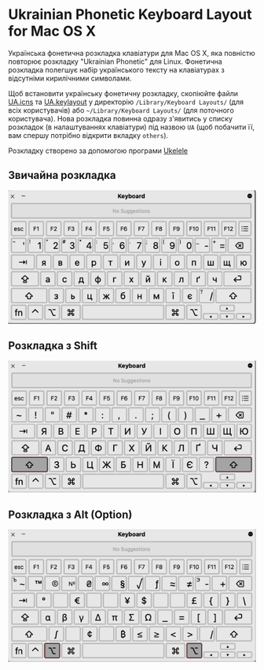 # Ukrainian Phonetic Keyboard Layout for Mac OS X
Українська фонетична розкладка клавіатури для Mac OS X, яка повністю повторює розкладку "Ukrainian Phonetic" для Linux. Фонетична розкладка полегшує набір українського тексту на клавіатурах з відсутніми кирилічними символами.

Щоб встановити українську фонетичну розкладку, скопіюйте файли [UA.icns](https://github.com/nagornyi/ukrainian-phonetic-keyboard-mac/raw/master/UA.icns) та [UA.keylayout](https://github.com/nagornyi/ukrainian-phonetic-keyboard-mac/raw/master/UA.keylayout) у директорію `/Library/Keyboard Layouts/` (для всіх користувачів) або `~/Library/Keyboard Layouts/` (для поточного користувача). Нова розкладка повинна одразу з'явитись у списку розкладок (в налаштуваннях клавіатури) під назвою `UA` (щоб побачити її, вам спершу потрібно відкрити вкладку `others`).

Розкладку створено за допомогою програми [Ukelele](http://scripts.sil.org/cms/scripts/page.php?site_id=nrsi&id=ukelele)

## Звичайна розкладка
![](https://github.com/nagornyi/ukrainian-phonetic-keyboard-mac/raw/master/screenshots/ua-layout-normal.png)

## Розкладка з Shift
![](https://github.com/nagornyi/ukrainian-phonetic-keyboard-mac/raw/master/screenshots/ua-layout-shift.png)

## Розкладка з Alt (Option)
![](https://github.com/nagornyi/ukrainian-phonetic-keyboard-mac/raw/master/screenshots/ua-layout-alt.png)
